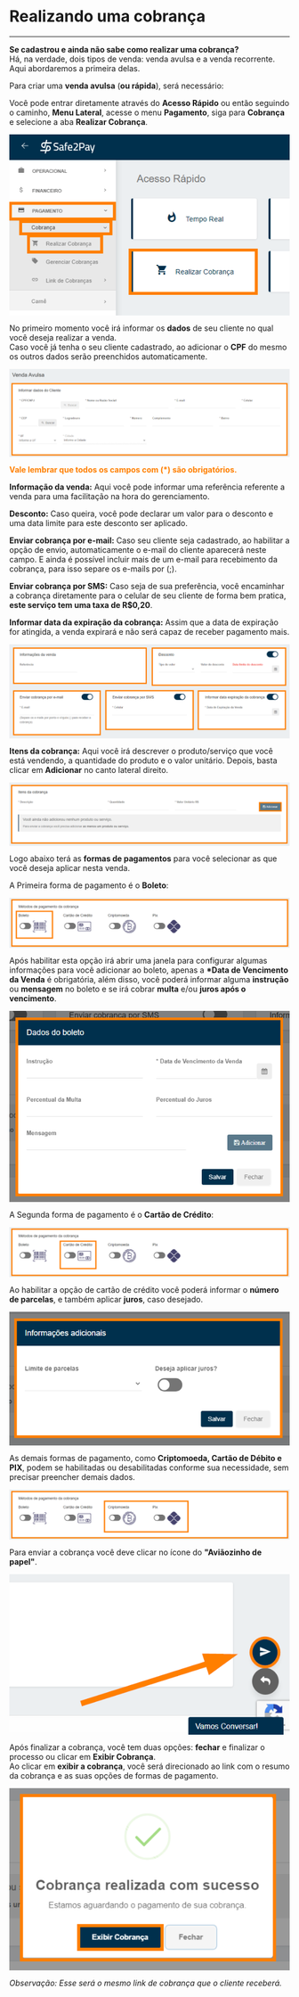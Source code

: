 # Realizando uma cobrança
<hr>

<b>Se cadastrou e ainda não sabe como realizar uma cobrança?</b>
<br>
Há, na verdade, dois tipos de venda: venda avulsa e a venda recorrente. Aqui abordaremos a primeira delas.

Para criar uma <b>venda avulsa</b> (<b>ou rápida</b>), será necessário:

Você pode entrar diretamente através do <b>Acesso Rápido</b> ou então seguindo o caminho, <b>Menu Lateral</b>, acesse o menu <b>Pagamento</b>, siga para <b>Cobrança</b> e selecione a aba <b>Realizar Cobrança</b>.

<img src="../imagens/GerarVenda01.png" style="display:block; margin-left:auto; margin-right:auto;">

No primeiro momento você irá informar os <b>dados</b> de seu cliente no qual você deseja realizar a venda.<br>
Caso você já tenha o seu cliente cadastrado, ao adicionar o <b>CPF</b> do mesmo os outros dados serão preenchidos automaticamente.

<img src="../imagens/GerarVenda02.png" style="display:block; margin-left:auto; margin-right:auto;">

<b style="color: #FF7F00;">Vale lembrar que todos os campos com (*) são obrigatórios.</b>

<b>Informação da venda:</b> Aqui você pode informar uma referência referente a venda para uma facilitação na hora do gerenciamento.

<b>Desconto:</b> Caso queira, você pode declarar um valor para o desconto e uma data limite para este desconto ser aplicado.

<b>Enviar cobrança por e-mail:</b> Caso seu cliente seja cadastrado, ao habilitar a opção de envio, automaticamente o e-mail do cliente aparecerá neste campo.
E ainda é   possível incluir mais de um e-mail para recebimento da cobrança, para isso separe os e-mails por (;).

<b>Enviar cobrança por SMS:</b> Caso seja de sua preferência, você encaminhar a cobrança diretamente para o celular de seu cliente de forma bem pratica, <b>este serviço tem uma taxa de R$0,20</b>.

<b>Informar data da expiração da cobrança:</b> Assim que a data de expiração for atingida, a venda expirará e não será capaz de receber pagamento mais.

<img src="../imagens/GerarVenda03.png" style="display:block; margin-left:auto; margin-right:auto;">

<b>Itens da cobrança:</b> Aqui você irá descrever o produto/serviço que você está vendendo, a quantidade do produto e o valor unitário. Depois, basta clicar em <b>Adicionar</b> no canto lateral direito.

<img src="../imagens/GerarVenda04.png" style="display:block; margin-left:auto; margin-right:auto;">

Logo abaixo terá as <b>formas de pagamentos</b> para você selecionar as que você deseja aplicar nesta venda.

A Primeira forma de pagamento é o <b>Boleto</b>:

<img src="../imagens/GerarVenda05.png" style="display:block; margin-left:auto; margin-right:auto;">

Após habilitar esta opção irá abrir uma janela para configurar algumas informações para você adicionar ao boleto, apenas a <b>*Data de Vencimento da Venda</b> é obrigatória, além disso, você poderá informar alguma <b>instrução</b> ou <b>mensagem</b> no boleto e se irá cobrar <b>multa</b> e/ou <b>juros após o vencimento</b>.

<img src="../imagens/GerarVenda06.png" style="display:block; margin-left:auto; margin-right:auto;">

A Segunda forma de pagamento é o <b>Cartão de Crédito</b>:

<img src="../imagens/GerarVenda07.png" style="display:block; margin-left:auto; margin-right:auto;">

Ao habilitar a opção de cartão de crédito você poderá informar o <b>número de parcelas</b>, e também aplicar <b>juros</b>, caso desejado.

<img src="../imagens/GerarVenda08.png" style="display:block; margin-left:auto; margin-right:auto;">

As demais formas de pagamento, como <b>Criptomoeda, Cartão de Débito e PIX</b>, podem se habilitadas ou desabilitadas conforme sua necessidade, sem precisar preencher demais dados.

<img src="../imagens/GerarVenda09.png" style="display:block; margin-left:auto; margin-right:auto;">

Para enviar a cobrança você deve clicar no ícone do <b>"Aviãozinho de papel"</b>.

<img src="../imagens/GerarVenda10.png" style="display:block; margin-left:auto; margin-right:auto;">

Após finalizar a cobrança, você tem duas opções: <b>fechar</b> e finalizar o processo ou clicar em <b>Exibir Cobrança</b>.<br>
Ao clicar em <b>exibir a cobrança</b>, você será direcionado ao link com o resumo da cobrança e as suas opções de formas de pagamento.

<img src="../imagens/GerarVenda11.png" style="display:block; margin-left:auto; margin-right:auto;">

*Observação: Esse será o mesmo link de cobrança que o cliente receberá.*

<my-footer></my-footer>
